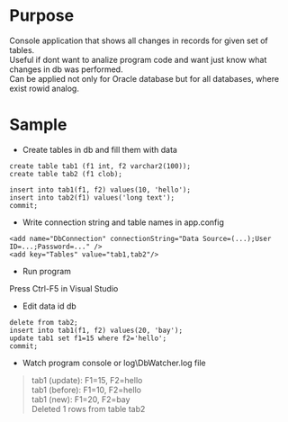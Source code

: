 # Purpose
Console application that shows all changes in records for given set of tables.  
Useful if dont want to analize program code and want just know what changes in db was performed.  
Can be applied not only for Oracle database but for all databases, where exist rowid analog.  

# Sample
* Create tables in db and fill them with data
```
create table tab1 (f1 int, f2 varchar2(100));
create table tab2 (f1 clob);

insert into tab1(f1, f2) values(10, 'hello');
insert into tab2(f1) values('long text');
commit;
```

* Write connection string and table names in app.config

```
<add name="DbConnection" connectionString="Data Source=(...);User ID=...;Password=..." />
<add key="Tables" value="tab1,tab2"/>
```

* Run program

Press Ctrl-F5 in Visual Studio 

* Edit data id db

```
delete from tab2;
insert into tab1(f1, f2) values(20, 'bay');
update tab1 set f1=15 where f2='hello';
commit;
```

* Watch program console or log\DbWatcher.log file

>tab1 (update): F1=15, F2=hello  
>tab1 (before): F1=10, F2=hello  
>tab1 (new): F1=20, F2=bay  
>Deleted 1 rows from table tab2  
